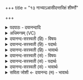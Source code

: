 +++
title = "१३ नाभ्याऽआसीदन्तरिक्षं शीर्ष्णो"

+++
<details><summary>पदपाठः - दयानन्दादि</summary>

नाभ्याः॑। आ॒सी॒त्। अ॒न्तरि॑क्षम्। शी॒र्ष्णः। द्यौः। सम्। अ॒व॒र्त्त॒त॒। प॒द्भ्यामिति॑ प॒त्ऽभ्याम्। भूमिः॑। दिशः॑। श्रोत्रा॑त्। तथा॑। लो॒कान्। अ॒क॒ल्प॒य॒न्। १३।
</details>

<details><summary>अधिमन्त्रम् (VC)</summary>

- पुरुषो देवता
- नारायण ऋषिः
- अनुष्टुप्
- गान्धारः
</details>

<details><summary>दयानन्द-सरस्वती (हि) - विषयः</summary>

फिर उसी विषय को अगले मन्त्र में कहा है ॥
</details>

<details><summary>दयानन्द-सरस्वती (हि) - पदार्थः</summary>

पदार्थान्वयभाषाः -  हे मनुष्यो ! जैसे इस पुरुष परमेश्वर के (नाभ्याः) अवकाशरूप मध्यम सामर्थ्य से (अन्तरिक्षम्) लोकों के बीच का आकाश (आसीत्) हुआ (शीर्ष्णः) शिर के तुल्य उत्तम सामर्थ्य से (द्यौः) प्रकाशयुक्त लोक (पद्भ्याम्) पृथिवी के कारणरूप सामर्थ्य से (भूमिः) पृथिवी (सम्, अवर्त्तत) सम्यक् वर्त्तमान हुई और (श्रोत्रात्) अवकाशरूप सामर्थ्य से (दिशः) पूर्व आदि दिशाओं की (अकल्पयन्) कल्पना करते हैं, (तथा) वैसे ही ईश्वर के सामर्थ्य से अन्य (लोकान्) लोकों को उत्पन्न हुए जानो ॥१३ ॥
</details>

<details><summary>दयानन्द-सरस्वती (हि) - भावार्थः</summary>

भावार्थभाषाः -  हे मनुष्यो ! जो-जो इस सृष्टि में कार्यरूप वस्तु है, वह-वह सब विराड्रूप कार्यकारण का अवयवरूप है, ऐसा जानना चाहिये ॥१३ ॥
</details>

<details><summary>दयानन्द-सरस्वती (सं) - विषयः</summary>

पुनस्तमेव विषयमाह ॥
</details>

<details><summary>दयानन्द-सरस्वती (सं) - पदार्थः</summary>

पदार्थान्वयभाषाः -  हे मनुष्याः ! यथाऽस्य नाभ्या अन्तरिक्षमासीच्छीर्ष्णो द्यौः पद्भ्यां भूमिः समवर्त्तत श्रोत्राद्दिशोऽकल्पयँस्तथाऽन्यांल्लोकानुत्पन्नान् विजानीत ॥१३ ॥
</details>

<details><summary>दयानन्द-सरस्वती (सं) - भावार्थः</summary>

भावार्थभाषाः -  हे मनुष्याः ! यद्यदत्र सृष्टौ कार्य्यभूतं वस्तु वर्त्तते तत्तत्सर्वं विराडाख्यस्य कार्यकारणस्याऽवयवरूपं वर्त्तत इति वेद्यम् ॥१३ ॥
</details>

<details><summary>सविता जोशी ← दयानन्दः (म) - भावार्थः</summary>

भावार्थभाषाः -  हे माणसांनो ! या सृष्टीमध्ये ज्या ज्या कार्यरूप वस्तू आहेत, त्या सर्व त्या विराटरूप कार्य कारणाचे अवयव आहेत हे जाणा.
</details>